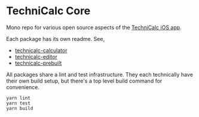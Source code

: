 # TechniCalc Core

Mono repo for various open source aspects of the [TechniCalc iOS app](https://apps.apple.com/gb/app/technicalc-calculator/id1504965415).

Each package has its own readme. See,

- [technicalc-calculator](https://github.com/jacobp100/technicalc-core/tree/master/packages/technicalc-calculator)
- [technicalc-editor](https://github.com/jacobp100/technicalc-core/tree/master/packages/technicalc-editor)
- [technicalc-prebuilt](https://github.com/jacobp100/technicalc-core/tree/master/packages/technicalc-prebuilt)

All packages share a lint and test infrastructure. They each technically have their own build setup, but there's a top level build command for convenience.

```
yarn lint
yarn test
yarn build
```
